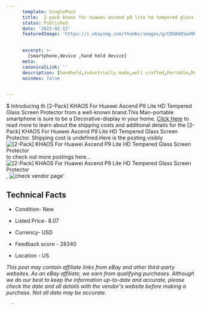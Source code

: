 ```yaml
---
      template: SinglePost
      title:  2 pack khaos for huawei ascend p9 lite hd tempered glass screen protector
      status: Published
      date: '2023-02-12'
      featuredImage: 'https://i.ebayimg.com/thumbs/images/g/CDUAAOSwV0RXvpN9/s-l225.jpg'
       

      excerpt: >-
        [smartphone,device ,hand held device]
      meta:
      canonicalLink: ''
      description: [handheld,industrially made,well crafted,Portable,Mobile,Compact,Convenient,Lightweight,Maneuverable,Man-portable,Miniature,Carriable,Hand-held,Light,Holdable,Transportable,Mobile device,Pocket-sized,On-the-go,Wireless,Cordless,Compact size,Convenient size, smartphone,device ,hand held device]
      noindex: false
      

---
```

$
      Introducing th [2-Pack] KHAOS For Huawei Ascend P9 Lite HD Tempered Glass Screen Protector from a well-known brand.This Man-portable smartphone is sure to be a Decorative-display in your home. [Click Here](https://www.ebay.com/itm/262593626699?hash=item3d23ccc24b%3Ag%3ACDUAAOSwV0RXvpN9&mkevt=1&mkcid=1&mkrid=711-53200-19255-0&campid=%253CePNCampaignId%253E&customid=%253CreferenceId%253E&toolid=10049) to read more to learn about the shipping costs and additional details for the [2-Pack] KHAOS For Huawei Ascend P9 Lite HD Tempered Glass Screen Protector. Shipping cost is undefined.Here is the posting visibly ![[2-Pack] KHAOS For Huawei Ascend P9 Lite HD Tempered Glass Screen Protector](https://i.ebayimg.com/thumbs/images/g/CDUAAOSwV0RXvpN9/s-l225.jpg) to check out more postings here... ![[2-Pack] KHAOS For Huawei Ascend P9 Lite HD Tempered Glass Screen Protector](https://i.ebayimg.com/images/g/CDUAAOSwV0RXvpN9/s-l1200.jpg), ![check vendor page](https://origin-galleryplus.ebayimg.com/ws/web/262593626699_2_0_1/225x225.jpg,https://origin-galleryplus.ebayimg.com/ws/web/262593626699_3_0_1/225x225.jpg,https://origin-galleryplus.ebayimg.com/ws/web/262593626699_4_0_1/225x225.jpg,https://origin-galleryplus.ebayimg.com/ws/web/262593626699_5_0_1/225x225.jpg)'

      

 ## Technical Facts 



     
      

 - Condition- New 


      

 - Listed Price- 8.07 


      

 - Currency- USD 


      

 - Feedback score - 28340 


      

 - Location - US 


      
      

 *_This post may contain affiliate links from eBay and other third-party websites. As an eBay affiliate, we earn from qualifying purchases. Although we do our best to keep the information up-to-date and accurate, please check the date and all details with the vendor's website before making a purchase. Not all data may be accurate._*




      -
